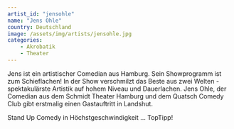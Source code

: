 ```yaml
---
artist_id: "jensohle"
name: "Jens Ohle"
country: Deutschland
image: /assets/img/artists/jensohle.jpg
categories:
    - Akrobatik
    - Theater
---
```

Jens ist ein artistischer Comedian aus Hamburg. Sein Showprogramm ist zum Schieflachen! In der Show verschmilzt das Beste aus zwei Welten - spektakulärste Artistik auf hohem Niveau und Dauerlachen. Jens Ohle, der Comedian aus dem Schmidt Theater Hamburg und dem Quatsch Comedy Club gibt erstmalig einen Gastauftritt in Landshut.

Stand Up Comedy in Höchstgeschwindigkeit … TopTipp!